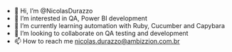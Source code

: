 - 👋 Hi, I’m @NicolasDurazzo
- 👀 I’m interested in QA, Power BI development
- 🌱 I’m currently learning automation with Ruby, Cucumber and Capybara
- 💞️ I’m looking to collaborate on QA testing and development
- 📫 How to reach me nicolas.durazzo@ambizzion.com.br
<!---
NicolasDurazzo/NicolasDurazzo is a ✨ special ✨ repository because its `README.md` (this file) appears on your GitHub profile.
You can click the Preview link to take a look at your changes.
--->
